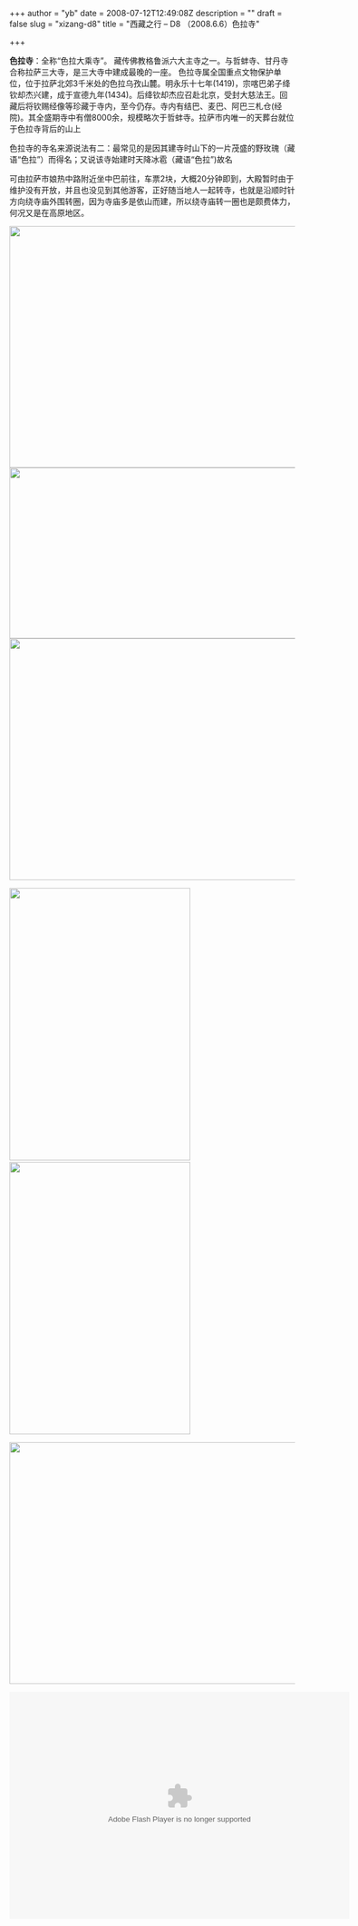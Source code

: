 +++
author = "yb"
date = 2008-07-12T12:49:08Z
description = ""
draft = false
slug = "xizang-d8"
title = "西藏之行 &ndash; D8 （2008.6.6）色拉寺"

+++


<strong>色拉寺</strong>：全称“色拉大乘寺”。 藏传佛教格鲁派六大主寺之一。与哲蚌寺、甘丹寺合称拉萨三大寺，是三大寺中建成最晚的一座。 色拉寺属全国重点文物保护单位，位于拉萨北郊3千米处的色拉乌孜山麓。明永乐十七年(1419)，宗喀巴弟子绛钦却杰兴建，成于宣德九年(1434)。后绛钦却杰应召赴北京，受封大慈法王。回藏后将钦赐经像等珍藏于寺内，至今仍存。寺内有结巴、麦巴、阿巴三札仓(经院)。其全盛期寺中有僧8000余，规模略次于哲蚌寺。拉萨市内唯一的天葬台就位于色拉寺背后的山上

色拉寺的寺名来源说法有二：最常见的是因其建寺时山下的一片茂盛的野玫瑰（藏语“色拉”）而得名；又说该寺始建时天降冰雹（藏语“色拉”)故名

可由拉萨市娘热中路附近坐中巴前往，车票2块，大概20分钟即到，大殿暂时由于维护没有开放，并且也没见到其他游客，正好随当地人一起转寺，也就是沿顺时针方向绕寺庙外围转圈，因为寺庙多是依山而建，所以绕寺庙转一圈也是颇费体力，何况又是在高原地区。

<img src="http://lh3.ggpht.com/yongbin.guo/SHcb9QIKKZI/AAAAAAAACJo/3zTMDZBsmp4/s800/IMG_2545.jpg" alt="" width="640" height="426" />

<img src="http://lh6.ggpht.com/yongbin.guo/SHcbMpWAijI/AAAAAAAACFU/TDpTj_h4ZFA/s800/IMG_2518_crop.jpg" alt="" width="640" height="301" />

<img src="http://lh3.ggpht.com/yongbin.guo/SHccP6XUuaI/AAAAAAAACME/6oRUHdaBpMs/s800/IMG_2574.jpg" alt="" width="640" height="426" />

<img src="http://lh3.ggpht.com/yongbin.guo/SHcbY68IOkI/AAAAAAAACGM/eFS5t-sMDmM/s800/IMG_2601.jpg" alt="" width="319" height="480" />   <img src="http://lh6.ggpht.com/yongbin.guo/SHcbSXnh8kI/AAAAAAAACFs/uvkLdbhUS5A/s800/IMG_2564.jpg" alt="" width="319" height="480" />

<img src="http://lh5.ggpht.com/yongbin.guo/SHccNtOvwPI/AAAAAAAACL0/qKnHJkJJUUM/s800/IMG_2571.jpg" alt="" width="640" height="426" />

<embed width="600" height="400" type="application/x-shockwave-flash" src="http://picasaweb.google.com/s/c/bin/slideshow.swf" flashvars="host=picasaweb.google.com&amp;noautoplay=1&amp;RGB=0x000000&amp;feed=http%3A%2F%2Fpicasaweb.google.com%2Fdata%2Ffeed%2Fapi%2Fuser%2Fyongbin.guo%2Falbumid%2F5221672161660626001%3Fkind%3Dphoto%26alt%3Drss%26authkey%3DTGcGoUSngko" pluginspage="http://www.macromedia.com/go/getflashplayer"></embed>

